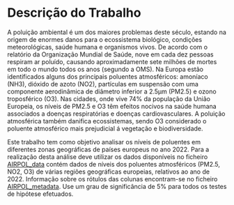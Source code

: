 # Descrição do Trabalho

A poluição ambiental é um dos maiores problemas deste século, estando na origem de enormes danos para
o ecossistema biológico, condições meteorológicas, saúde humana e organismos vivos. De acordo com o
relatório da Organização Mundial de Saúde, nove em cada dez pessoas respiram ar poluído, causando
aproximadamente sete milhões de mortes em todo o mundo todos os anos (segundo a OMS). Na Europa
estão identificados alguns dos principais poluentes atmosféricos: amoníaco (NH3), dióxido de azoto (NO2),
partículas em suspensão com uma componente aerodinâmica de diâmetro inferior a 2.5µm (PM2.5) e ozono
troposférico (O3). Nas cidades, onde vive 74% da população da União Europeia, os níveis de PM2.5 e O3 têm
efeitos nocivos na saúde humana associados a doenças respiratórias e doenças cardiovasculares. A poluição
atmosférica também danifica ecossistemas, sendo O3 considerado o poluente atmosférico mais prejudicial á
vegetação e biodiversidade. 

Este trabalho tem como objetivo analisar os níveis de poluentes em diferentes zonas geográficas de países
europeus no ano 2022. Para a realização desta análise deve utilizar os dados disponíveis no ficheiro
[AIRPOL_data](AIRPOL_data.csv) contém dados de níveis dos poluentes atmosféricos (PM2.5, NO2, O3) de várias regiões
geográficas europeias, relativos ao ano de 2022. Informação sobre os rótulos das colunas encontram-se no 
ficheiro [AIRPOL_metadata](AIRPOL_metadata.xlsx). Use um grau de significância de 5% para todos os testes de hipótese
efetuados. 
